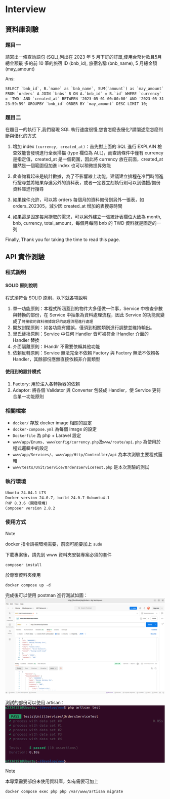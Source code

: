 # Interview

## 資料庫測驗

### 題目一
請寫出一條查詢語句 (SQL),列出在 2023 年 5 月下訂的訂單,使用台幣付款且5月總金額最
多的前 10 筆的旅宿 ID (bnb_id), 旅宿名稱 (bnb_name), 5 月總金額 (may_amount)

Ans:
```
SELECT `bnb_id`, B.`name` as `bnb_name`, SUM(`amount`) as `may_amount` FROM `orders` A JOIN `bnbs` B ON A.`bnb_id` = B.`id` WHERE `currency` = 'TWD' AND `created_at` BETWEEN '2023-05-01 00:00:00' AND '2023-05-31 23:59:59' GROUPBY `bnb_id` ORDER BY `may_amount` DESC LIMIT 10;
 ```
 ### 題目二
在題目一的執行下,我們發現 SQL 執行速度很慢,您會怎麼去優化?請闡述您怎麼判斷與優化的方式

1. 增加 index `(currency, created_at)`：首先對上面的 SQL 進行 EXPLAIN 檢查效能會發現進行全表掃描 (type 欄位為 ALL)，而查詢條件中僅有 currency 是指定值，created_at 是一個範圍，因此將 currency 放在前面，created_at 雖然是一個範圍但加進 index 也可以稍微提昇效能

2. 此查詢看起來是統計數據，為了不影響線上功能，建議建立排程在冷門時間進行搜尋並將結果存進另外的資料表，或者一定要立刻執行則可以到備援/備份資料庫進行搜尋

3. 如果條件允許，可以將 orders 每個月的資料備份到另外一張表，如 orders_202305，減少因 created_at 增加的表搜尋時間

4. 如果這是固定每月撈取的需求，可以另外建立一張統計表欄位大致為 month, bnb, currency, total_amount，每個月每間 bnb 的 TWD 資料就是固定的一列

Finally, Thank you for taking the time to read this page.

## API 實作測驗


### 程式說明
#### SOLID 原則說明
程式須符合 SOLID 原則，以下就各項說明

1. 單一功能原則：本程式所涵蓋到的物件大多僅做一件事，Service 中檢查參數與轉換的部份，在 Service 中抽象為資料處理流程，因此 Service 的功能就變成了`將接收的資料根據寫好的處理流程進行處理`
2. 開放封閉原則：如各功能有錯誤，僅須到相關類別進行調整並維持輸出。
3. 里氏替換原則：Service 中任何 Handler 皆可被符合 IHandler 介面的 Handler 替換
4. 介面隔離原則：IHandlr 不需要依賴其他功能
5. 依賴反轉原則：Service 無法完全不依賴 Factory 與 Factory 無法不依賴各 Handler，其餘部份應無直接依賴非介面類型

#### 使用到的設計模式

1. Factory: 用於注入各轉換器的依賴
2. Adaptor: 將各個 Validator 與 Converter 包裝成 Handler，使 Service 更符合單一功能原則



### 相關檔案
* `docker/` 存放 docker image 相關的設定
* `docker-compose.yml` 為每個 image 的設定
* `Dockerfile` 為 php + Laravel 設定
* `www/app/Enums`、`www/config/currency.php`及`www/route/api.php` 為使用於程式邏輯中的設定
* `www/app/Services/`、`www/app/Http/Controller/api` 為本次測驗主要程式邏輯
* `www/tests/Unit/Service/OrdersServiceTest.php` 是本次測驗的測試

### 執行環境
```
Ubuntu 24.04.1 LTS
Docker version 24.0.7, build 24.0.7-0ubuntu4.1
PHP 8.3.6 (開發環境)
Composer version 2.8.2
```

### 使用方式
> [!NOTE]
> docker 指令請視環境需要，前面可能要加上 `sudo`

下載專案後，請先到 www 資料夾安裝專案必須的套件
```
composer install
```
於專案資料夾使用
```
docker compose up -d
```
完成後可以使用 postman 進行測試如圖：
![](images/postman_test.png)

測試的部份可以使用 artisan：
![](images/unit_test.png)


> [!NOTE]
> 本專案需要部份未使用資料庫，如有需要可加上
```
docker compose exec php php /var/www/artisan migrate
```